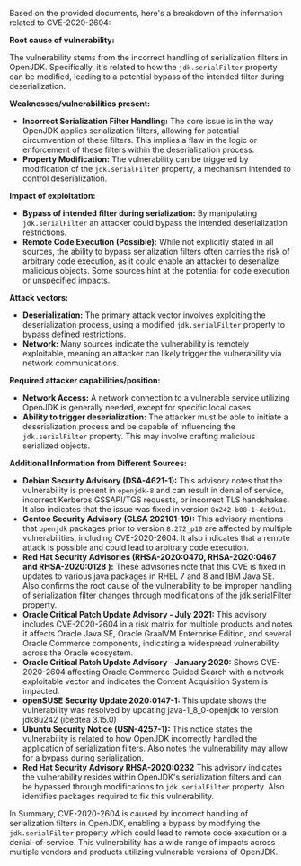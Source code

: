 Based on the provided documents, here's a breakdown of the information related to CVE-2020-2604:

**Root cause of vulnerability:**

The vulnerability stems from the incorrect handling of serialization filters in OpenJDK.  Specifically, it's related to how the `jdk.serialFilter` property can be modified, leading to a potential bypass of the intended filter during deserialization.

**Weaknesses/vulnerabilities present:**

*   **Incorrect Serialization Filter Handling:** The core issue is in the way OpenJDK applies serialization filters, allowing for potential circumvention of these filters. This implies a flaw in the logic or enforcement of these filters within the deserialization process.
*   **Property Modification:** The vulnerability can be triggered by modification of the `jdk.serialFilter` property, a mechanism intended to control deserialization.

**Impact of exploitation:**

*   **Bypass of intended filter during serialization:** By manipulating `jdk.serialFilter` an attacker could bypass the intended deserialization restrictions.
*   **Remote Code Execution (Possible):** While not explicitly stated in all sources, the ability to bypass serialization filters often carries the risk of arbitrary code execution, as it could enable an attacker to deserialize malicious objects. Some sources hint at the potential for code execution or unspecified impacts. 

**Attack vectors:**

*   **Deserialization:** The primary attack vector involves exploiting the deserialization process, using a modified `jdk.serialFilter` property to bypass defined restrictions.
*   **Network:** Many sources indicate the vulnerability is remotely exploitable, meaning an attacker can likely trigger the vulnerability via network communications.

**Required attacker capabilities/position:**

*   **Network Access:** A network connection to a vulnerable service utilizing OpenJDK is generally needed, except for specific local cases.
*   **Ability to trigger deserialization:** The attacker must be able to initiate a deserialization process and be capable of influencing the `jdk.serialFilter` property. This may involve crafting malicious serialized objects.

**Additional Information from Different Sources:**

*   **Debian Security Advisory (DSA-4621-1):** This advisory notes that the vulnerability is present in `openjdk-8` and can result in denial of service, incorrect Kerberos GSSAPI/TGS requests, or incorrect TLS handshakes. It also indicates that the issue was fixed in version `8u242-b08-1~deb9u1`.
*   **Gentoo Security Advisory (GLSA 202101-19):** This advisory mentions that `openjdk` packages prior to version `8.272_p10` are affected by multiple vulnerabilities, including CVE-2020-2604.  It also indicates that a remote attack is possible and could lead to arbitrary code execution.
*   **Red Hat Security Advisories (RHSA-2020:0470, RHSA-2020:0467 and RHSA-2020:0128 ):** These advisories note that this CVE is fixed in updates to various java packages in RHEL 7 and 8 and IBM Java SE. Also confirms the root cause of the vulnerability to be improper handling of serialization filter changes through modifications of the jdk.serialFilter property.
*   **Oracle Critical Patch Update Advisory - July 2021:** This advisory includes CVE-2020-2604 in a risk matrix for multiple products and notes it affects Oracle Java SE, Oracle GraalVM Enterprise Edition, and several Oracle Commerce components, indicating a widespread vulnerability across the Oracle ecosystem.
*   **Oracle Critical Patch Update Advisory - January 2020:** Shows  CVE-2020-2604 affecting Oracle Commerce Guided Search with a network exploitable vector and indicates the Content Acquisition System is impacted.
*   **openSUSE Security Update 2020:0147-1:**  This update shows the vulnerability was resolved by updating java-1_8_0-openjdk to version jdk8u242 (icedtea 3.15.0)
*   **Ubuntu Security Notice (USN-4257-1):** This notice states the vulnerability is related to how OpenJDK incorrectly handled the application of serialization filters. Also notes the vulnerability may allow for a bypass during serialization.
*   **Red Hat Security Advisory RHSA-2020:0232** This advisory indicates the vulnerability resides within OpenJDK's serialization filters and can be bypassed through modifications to `jdk.serialFilter` property. Also identifies packages required to fix this vulnerability.

In Summary, CVE-2020-2604 is caused by incorrect handling of serialization filters in OpenJDK, enabling a bypass by modifying the `jdk.serialFilter` property which could lead to remote code execution or a denial-of-service. This vulnerability has a wide range of impacts across multiple vendors and products utilizing vulnerable versions of OpenJDK.